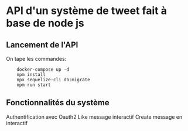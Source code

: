 # API d'un système de tweet fait à base de node js

## Lancement de l'API
On tape les commandes:
```
    docker-compose up -d
    npm install
    npx sequelize-cli db:migrate
    npm run start
```

## Fonctionnalités du système
Authentification avec Oauth2
Like message interactif
Create message en interactif
